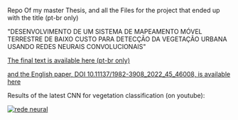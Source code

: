 Repo Of my master Thesis, and all the Files for the project that ended up with the title (pt-br only)

"DESENVOLVIMENTO DE UM SISTEMA DE MAPEAMENTO MÓVEL TERRESTRE
DE BAIXO CUSTO PARA DETECÇÃO DA VEGETAÇÃO URBANA USANDO
REDES NEURAIS CONVOLUCIONAIS"

[The final text is available here (pt-br only)](https://acervodigital.ufpr.br/handle/1884/69658)

[and the English paper, DOI 10.11137/1982-3908_2022_45_46008, is available here](https://doi.org/10.11137/1982-3908_2022_45_46008)


Results of the latest CNN for vegetation classification (on youtube):

[![rede neural](http://img.youtube.com/vi/n5YavBu8bmg/0.jpg)](http://www.youtube.com/watch?v=n5YavBu8bmg "Click to Open the Video")
